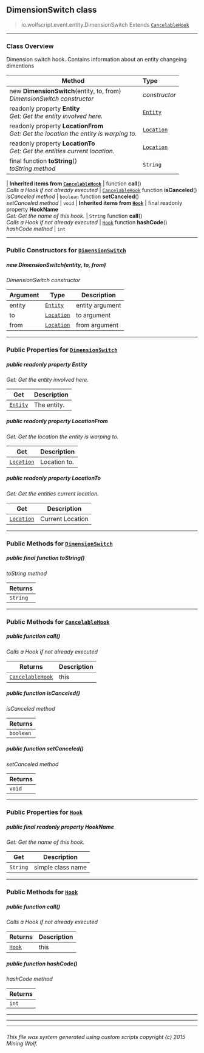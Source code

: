## DimensionSwitch __class__

>io.wolfscript.event.entity.DimensionSwitch
>Extends [`CancelableHook`](../../hook/CancelableHook.md)

---

### Class Overview

Dimension switch hook. Contains information about an entity changeing dimentions

Method | Type   
--- | :--- 
new __DimensionSwitch__(entity, to, from) <br> _DimensionSwitch constructor_ | _constructor_
 readonly property __Entity__ <br> _Get: Get the entity involved here._ | [`Entity`](../../api/entity/Entity.md)
 readonly property __LocationFrom__ <br> _Get: Get the location the entity is warping to._ | [`Location`](../../api/world/position/Location.md)
 readonly property __LocationTo__ <br> _Get: Get the entities current location._ | [`Location`](../../api/world/position/Location.md)
final function __toString__() <br> _toString method_ | `String`
 |
__Inherited items from [`CancelableHook`](../../hook/CancelableHook.md)__ |
 function __call__() <br> _Calls a Hook if not already executed_ | [`CancelableHook`](../../hook/CancelableHook.md)
 function __isCanceled__() <br> _isCanceled method_ | `boolean`
 function __setCanceled__() <br> _setCanceled method_ | `void`
 |
__Inherited items from [`Hook`](../../hook/Hook.md)__ |
final readonly property __HookName__ <br> _Get: Get the name of this hook._ | `String`
 function __call__() <br> _Calls a Hook if not already executed_ | [`Hook`](../../hook/Hook.md)
 function __hashCode__() <br> _hashCode method_ | `int`







---

### Public Constructors for [`DimensionSwitch`](DimensionSwitch.md)

##### <a id='dimensionswitch'></a>new __DimensionSwitch__(entity, to, from) 

_DimensionSwitch constructor_

Argument | Type | Description  
--- | --- | --- 
entity | [`Entity`](../../api/entity/Entity.md) | entity argument
to | [`Location`](../../api/world/position/Location.md) | to argument
from | [`Location`](../../api/world/position/Location.md) | from argument

---

### Public Properties for [`DimensionSwitch`](DimensionSwitch.md)

##### <a id='entity'></a>public  readonly property __Entity__

_Get: Get the entity involved here._

Get | Description
--- | --- 
[`Entity`](../../api/entity/Entity.md) | The entity.



##### <a id='locationfrom'></a>public  readonly property __LocationFrom__

_Get: Get the location the entity is warping to._

Get | Description
--- | --- 
[`Location`](../../api/world/position/Location.md) | Location to.



##### <a id='locationto'></a>public  readonly property __LocationTo__

_Get: Get the entities current location._

Get | Description
--- | --- 
[`Location`](../../api/world/position/Location.md) | Current Location



---

### Public Methods for [`DimensionSwitch`](DimensionSwitch.md)

##### <a id='tostring'></a>public final function __toString__()

_toString method_

Returns | 
--- | 
`String` |


---

### Public Methods for [`CancelableHook`](../../hook/CancelableHook.md)

##### <a id='call'></a>public  function __call__()

_Calls a Hook if not already executed_

Returns | Description
--- | --- 
[`CancelableHook`](../../hook/CancelableHook.md) | this


##### <a id='iscanceled'></a>public  function __isCanceled__()

_isCanceled method_

Returns | 
--- | 
`boolean` |


##### <a id='setcanceled'></a>public  function __setCanceled__()

_setCanceled method_

Returns | 
--- | 
`void` |


---

### Public Properties for [`Hook`](../../hook/Hook.md)

##### <a id='hookname'></a>public final readonly property __HookName__

_Get: Get the name of this hook._

Get | Description
--- | --- 
`String` | simple class name



---

### Public Methods for [`Hook`](../../hook/Hook.md)

##### <a id='call'></a>public  function __call__()

_Calls a Hook if not already executed_

Returns | Description
--- | --- 
[`Hook`](../../hook/Hook.md) | this


##### <a id='hashcode'></a>public  function __hashCode__()

_hashCode method_

Returns | 
--- | 
`int` |


---


---


---


###### This file was system generated using custom scripts copyright (c) 2015 Mining Wolf.
	

